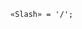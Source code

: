<!-- This file is generated automatically by infrastructure scripts. Please don't edit by hand. -->

<!-- markdownlint-disable first-line-h1 -->

```{ .ebnf .slang-ebnf #Slash }
«Slash» = '/';
```
